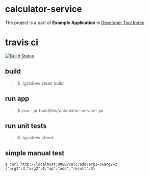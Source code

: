 # calculator-service

The project is a part of __Example Application__ in [Developer Tool Index](https://www.gitbook.com/book/dev-tool-index/developer-tool-index/).

# travis ci
[![Build Status](https://travis-ci.org/dev-tool-index/calculator-service.svg?branch=master)](https://travis-ci.org/dev-tool-index/calculator-service)

## build
> $ ./gradlew clean build

## run app
> $ java -jar build/libs/calculator-service-<version>.jar

## run unit tests
> $ ./gradlew check

## simple manual test
```{r, engine='bash', count_lines}
$ curl http://localhost:8080/calc/add?arg1=3&arg2=2
{"arg1":3,"arg2":0,"op":"add","result":3}
```
